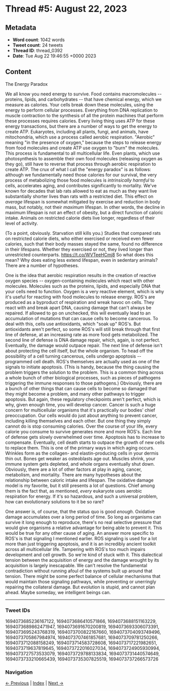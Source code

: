 # Thread #5: August 22, 2023

## Metadata
- **Word count**: 1042 words
- **Tweet count**: 24 tweets
- **Thread ID**: thread_0392
- **Date**: Tue Aug 22 19:46:55 +0000 2023

## Content

The Energy Paradox

We all know you need energy to survive. Food contains macromolecules -- proteins, lipids, and carbohydrates -- that have chemical energy, which we measure as calories. Your cells break down these molecules, using the energy to perform cellular processes. Everything from DNA replication to muscle contraction to the synthesis of all the protein machines that perform these processes requires calories. Every living thing uses ATP for these energy transactions, but there are a number of ways to get the energy to create ATP. Eukaryotes, including all plants, fungi, and animals, have mitochondria, which use a process called aerobic respiration. "Aerobic" meaning "in the presence of oxygen," because the steps to release energy from food molecules and create ATP use oxygen to "burn" the molecules. This process is fundamental to all multicellular life. Even plants, which use photosynthesis to assemble their own food molecules (releasing oxygen as they go), still have to reverse that process through aerobic respiration to create ATP. The crux of what I call the "energy paradox" is as follows: although we fundamentally need those calories for our survival, the very process of metabolizing those food molecules is *intrinsically harmful* to cells, accelerates aging, and contributes significantly to mortality. We've known for decades that lab rats allowed to eat as much as they want live substantially shorter lives than rats with a restricted diet. This effect on *average* lifespan is somewhat mitigated by exercise and reduction in body mass, but notably, not their *maximum* lifespan. In other words, the decline in maximum lifespan is not an effect of obesity, but a direct function of caloric intake. Animals on restricted calorie diets live longer, regardless of their level of activity.

(To a point, obviously. Starvation still kills you.) Studies that compared rats on restricted calorie diets, who either exercised or received even fewer calories, such that their body masses stayed the same, found no difference in their lifespans. Whether they exercised or not, they lived longer than unrestricted counterparts. https://t.co/WVTeeHCmj8 So what does this mean? Why does eating less extend lifespan, even in sedentary animals? There are a number of hypotheses.

One is the idea that aerobic respiration results in the creation of reactive oxygen species -- oxygen-containing molecules which react with other molecules. Molecules such as the proteins, lipids, and especially DNA that your cells need to function. Oxygen is a very reactive element, which is why it's useful for reacting with food molecules to release energy. ROS's are produced as a byproduct of respiration and wreak havoc on cells. They react with and break apart DNA, causing damage that can't always be repaired. If allowed to go on unchecked, this will eventually lead to an accumulation of mutations that can cause cells to become cancerous. To deal with this, cells use antioxidants, which "soak up" ROS's. But antioxidants aren't perfect, so some ROS's will still break through that first line of defense, at an increasing rate as more food gets metabolized. The second line of defense is DNA damage repair, which, again, is not perfect. Eventually, the damage would outpace repair. The next line of defense isn't about protecting the cell itself, but the whole organism. To head off the possibility of a cell turning cancerous, cells undergo apoptosis -- programmed cell death. ROS's themselves are actually used as one of the signals to initiate apoptosis. (This is handy, because the thing causing the problem triggers the solution to the problem. This is a common thing across a whole bunch of other biological processes, such as pieces of pathogens triggering the immune responses to those pathogens.) Obviously, there are a bunch of other things that can cause cells to become so damaged that they might become a problem, and many other pathways to trigger apoptosis. But again, these regulatory checkpoints aren't perfect, which is why, given enough time, you will develop cancer. Cancer is such a huge concern for multicellular organisms that it's practically our bodies' chief preoccupation. Our cells would do just about anything to prevent cancer, including killing themselves and each other. But one thing they simply cannot do is stop consuming calories. Over the course of your life, every calorie you consume to survive generates more and more ROS's. Each line of defense gets slowly overwhelmed over time. Apoptosis has to increase to compensate. Eventually, cell death starts to outpace the growth of new cells to replace them. This is one of the primary ways in which aging occurs. Wrinkles form as the collagen- and elastin-producing cells in your dermis thin out. Bones get weaker as osteoblasts age out. Muscles shrink, your immune system gets depleted, and whole organs eventually shut down. Obviously, there are a lot of other factors at play in aging, cancer, metabolism, and mortality. There are many hypotheses about the relationship between caloric intake and lifespan. The oxidative damage model is my favorite, but it still presents a lot of questions. Chief among them is the fact that, as mentioned, *every* eukaryote uses aerobic respiration for energy. If it's so hazardous, and such a universal problem, how can evolutionary solutions to it be so rare?

One answer is, of course, that the status quo is good *enough*. Oxidative damage accumulates over a long period of time. So long as organisms can survive it long enough to reproduce, there's no real selective pressure that would give organisms a relative advantage for being able to prevent it. This would be true for any other cause of aging. An answer more specific to ROS's is that signaling I mentioned earlier. ROS signaling is used for a lot more than just triggering apoptosis, and it is an incredibly ancient toolkit across all multicellular life. Tampering with ROS's too much impairs development and cell growth. So we're kind of stuck with it. This dialectical tension between the acquisition of energy and the damage wrought by its acquisition is largely inescapable. We can't resolve the fundamental contradiction without running afoul of the systems built up around that tension. There might be some perfect balance of cellular mechanisms that would maintain those signaling pathways, while preventing or unerringly repairing the collateral damage. But evolution is stupid, and cannot plan ahead. Maybe someday, we intelligent beings can.

---

### Tweet IDs
1694073685236167122, 1694073686410571866, 1694073688151163229, 1694073689862471947, 1694073691670200819, 1694073693306073391, 1694073695243768319, 1694073700822167660, 1694073704093749496, 1694073705867984974, 1694073707461857681, 1694073709781250266, 1694073712088158249, 1694073714583728608, 1694073717221982651, 1694073719637819645, 1694073722016027034, 1694073724905930994, 1694073727573533079, 1694073729788133834, 1694073731440574649, 1694073733210665439, 1694073735307825519, 1694073737266573726

### Navigation
[← Previous](#004) | [Index](index.md) | [Next →](#006)
